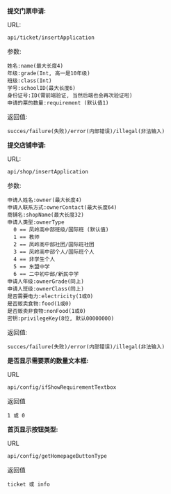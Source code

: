 **提交门票申请:**

URL:

    api/ticket/insertApplication
    
参数:

    姓名:name(最大长度4)
    年级:grade(Int, 高一是10年级)
    班级:class(Int)
    学号:schoolID(最大长度6)
    身份证号:ID(需前端验证, 当然后端也会再次验证啦)
    申请的票的数量:requirement (默认值1)
    
返回值:

    succes/failure(失败)/error(内部错误)/illegal(非法输入)

**提交店铺申请:**

URL:

    api/shop/insertApplication
    
参数:

    申请人姓名:owner(最大长度4)
    申请人联系方式:ownerContact(最大长度64)
    商铺名:shopName(最大长度32)
    申请人类型:ownerType
      0 == 凤岭高中部班级/国际班 (默认值)
      1 == 教师
      2 == 凤岭高中部社团/国际班社团
      3 == 凤岭高中部个人/国际班个人
      4 == 非学生个人
      5 == 东盟中学
      6 == 二中初中部/新民中学
    申请人年级:ownerGrade(同上)
    申请人班级:ownerClass(同上)
    是否需要电力:electricity(1或0)
    是否贩卖食物:food(1或0)
    是否贩卖非食物:nonFood(1或0)
    密钥:privilegeKey(8位, 默认00000000)

返回值:

    succes/failure(失败)/error(内部错误)/illegal(非法输入)

**是否显示需要票的数量文本框:**

URL

    api/config/ifShowRequirementTextbox
    
返回值

    1 或 0

**首页显示按钮类型:**

URL

    api/config/getHomepageButtonType

返回值

    ticket 或 info

